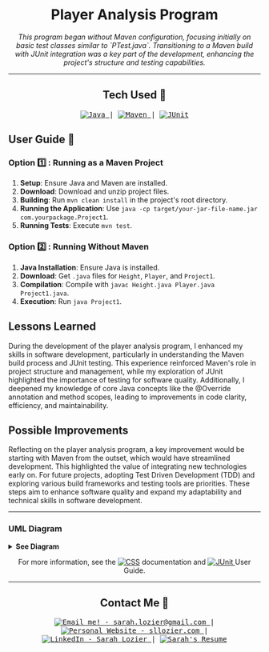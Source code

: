<!-- Title -->
<h1 align="center">Player Analysis Program</h1>
<p align="center">
<i>This program began without Maven configuration, focusing initially on basic test classes similar to `PTest.java`. Transitioning to a Maven build with JUnit integration was a key part of the development, enhancing the project's structure and testing capabilities.</i></p>

---

<h2 align="center">Tech Used 🧰</h2>

<!-- Tech Stack -->
<p align="center">
<kbd>
<a href="https://www.java.com/en/">
    <img alt="Java" src="https://img.shields.io/static/v1?label=&message=Java&color=ED8B00&logo=OpenJDK&logoColor=FFFFFF" />
  </a> | <a href="https://maven.apache.org/index.html">
    <img alt="Maven" src="https://img.shields.io/static/v1?label=&message=Maven&color=C71A36&logo=ApacheMaven&logoColor=FFFFFF" />
  </a> | <a href="https://junit.org/junit5/docs/5.10.0-RC2/user-guide/index.html#overview">
    <img alt="JUnit" src="https://img.shields.io/static/v1?label=&message=JUnit5&color=25A162&logo=JUnit5&logoColor=FFFFFF" />
  </a>
  
  </kbd>
</p>



## User Guide 📔

### Option 1️⃣ : Running as a Maven Project

1. **Setup**: Ensure Java and Maven are installed.
2. **Download**: Download and unzip project files.
3. **Building**: Run `mvn clean install` in the project's root directory.
4. **Running the Application**: Use `java -cp target/your-jar-file-name.jar com.yourpackage.Project1`.
5. **Running Tests**: Execute `mvn test`.

### Option 2️⃣ : Running Without Maven

1. **Java Installation**: Ensure Java is installed.
2. **Download**: Get `.java` files for `Height`, `Player`, and `Project1`.
3. **Compilation**: Compile with `javac Height.java Player.java Project1.java`.
4. **Execution**: Run `java Project1`.

## Lessons Learned

During the development of the player analysis program, I enhanced my skills in software development, particularly in understanding the Maven build process and JUnit testing. This experience reinforced Maven's role in project structure and management, while my exploration of JUnit highlighted the importance of testing for software quality. Additionally, I deepened my knowledge of core Java concepts like the @Override annotation and method scopes, leading to improvements in code clarity, efficiency, and maintainability.

## Possible Improvements

Reflecting on the player analysis program, a key improvement would be starting with Maven from the outset, which would have streamlined development. This highlighted the value of integrating new technologies early on. For future projects, adopting Test Driven Development (TDD) and exploring various build frameworks and testing tools are priorities. These steps aim to enhance software quality and expand my adaptability and technical skills in software development.

---

### UML Diagram

<details>
<summary><b>See Diagram</b></summary>
<img align="center" width="750" src="./firstProject/docs/project1_uml.png" alt="UML Diagram Missing">
</details>


<p align="center"> 
For more information, see the <a href="https://maven.apache.org/guides/index.html">
    <img alt="CSS" src="https://img.shields.io/static/v1?label=&message=Maven&color=C71A36&logo=ApacheMaven&logoColor=FFFFFF" /></a> documentation and <a href="https://junit.org/junit5/docs/5.10.0-RC2/user-guide/index.html#overview">
    <img alt="JUnit" src="https://img.shields.io/static/v1?label=&message=JUnit5&color=25A162&logo=JUnit5&logoColor=FFFFFF" /> </a>User Guide.
</p>

---

<h2 align="center">Contact Me 🦄</h2>
<!-- Contact Me -->
<p align="center">
<kbd>
<a href="mailto:sarah.lozier@gmail.com">
    <img alt="Email me! - sarah.lozier@gmail.com" src="https://img.shields.io/badge/-sarah.lozier@com-D14836?style=flat&logo=gmail&logoColor=white" />
  </a> | <a href="https://www.sllozier/">
    <img alt="Personal Website - sllozier.com" src="https://img.shields.io/badge/-sllozier.com-a75fff?style=flat&logo=aboutdotme&logoColor=white" />
  </a> | <a href="https://www.linkedin.com/in/sarah-l-lozier/">
    <img alt="LinkedIn - Sarah Lozier" src="https://img.shields.io/badge/-Sarah_Lozier-0072b1?style=flat&logo=linkedin&logoColor=white" />
  </a> | <a href="https://github.com/sllozier/resume/raw/main/sarah_lozier_resume%20.pdf">
    <img alt="Sarah's Resume" src="https://img.shields.io/badge/-Sarah's_Resume-00D0B1?style=flat&logo=pinboard&logoColor=white" />
  </a>
  </kbd>
</p>

